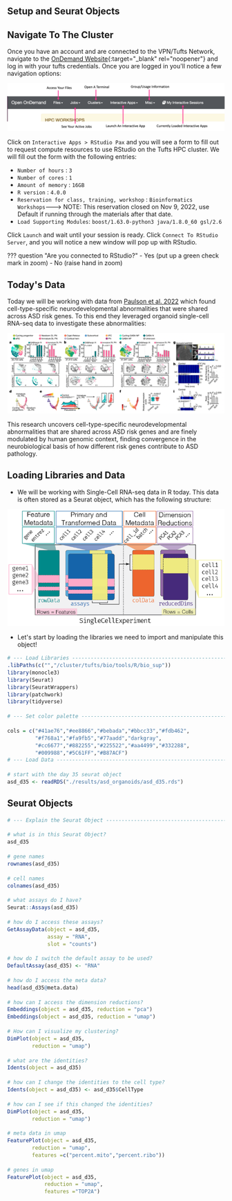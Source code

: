## Setup and Seurat Objects

## Navigate To The Cluster

Once you have an account and are connected to the VPN/Tufts Network, navigate to the [OnDemand Website](https://ondemand.pax.tufts.edu/){:target="_blank" rel="noopener"} and log in with your tufts credentials. Once you are logged in you'll notice a few navigation options:

![](images/ondemand_layout_pic.png)

Click on `Interactive Apps > RStudio Pax` and you will see a form to fill out to request compute resources to use RStudio on the Tufts HPC cluster. We will fill out the form with the following entries:

- `Number of hours` : `3`
- `Number of cores` : `1`
- `Amount of memory` : `16GB`
- `R version` : `4.0.0`
- `Reservation for class, training, workshop` : `Bioinformatics Workshops`---> NOTE: This reservation closed on Nov 9, 2022, use Default if running through the materials after that date.
- `Load Supporting Modules`: `boost/1.63.0-python3 java/1.8.0_60 gsl/2.6`

Click `Launch` and wait until your session is ready. Click `Connect To RStudio Server`, and you will notice a new window will pop up with RStudio. 

??? question "Are you connected to RStudio?"
    - Yes (put up a green check mark in zoom)
    - No (raise hand in zoom)

## Today's Data

Today we will be working with data from  [Paulson et al. 2022](https://www.nature.com/articles/s41586-021-04358-6) which found cell-type-specific neurodevelopmental abnormalities that were shared across ASD risk genes. To this end they leveraged organoid single-cell RNA-seq data to investigate these abnormalities:

![](images/asd_figure_1.png)

This research uncovers cell-type-specific neurodevelopmental abnormalities that are shared across ASD risk genes and are finely modulated by human genomic context, finding convergence in the neurobiological basis of how different risk genes contribute to ASD pathology.

## Loading Libraries and Data

- We will be working with Single-Cell RNA-seq data in R today. This data is often stored as a Seurat object, which has the following structure:

![](images/single_cell_exp_obj.png)

- Let's start by loading the libraries we need to import and manipulate this object!

```R
# --- Load Libraries -----------------------------------------------------------
.libPaths(c("","/cluster/tufts/bio/tools/R/bio_sup"))
library(monocle3)
library(Seurat)
library(SeuratWrappers)
library(patchwork)
library(tidyverse)

# --- Set color palette --------------------------------------------------------

cols = c("#41ae76","#ee8866","#bebada","#bbcc33","#fdb462",
         "#f768a1","#fa9fb5","#77aadd","darkgray",
         "#cc6677","#882255","#225522","#aa4499","#332288",
         "#009988","#5C61FF","#B87ACF")
# --- Load Data ----------------------------------------------------------------

# start with the day 35 seurat object 
asd_d35 <- readRDS("./results/asd_organoids/asd_d35.rds")
```

## Seurat Objects

```R
# --- Explain the Seurat Object ------------------------------------------------

# what is in this Seurat Object?
asd_d35

# gene names
rownames(asd_d35)

# cell names
colnames(asd_d35)

# what assays do I have?
Seurat::Assays(asd_d35)

# how do I access these assays?
GetAssayData(object = asd_d35, 
             assay = "RNA",
             slot = "counts")

# how do I switch the default assay to be used?
DefaultAssay(asd_d35) <- "RNA"

# how do I access the meta data?
head(asd_d35@meta.data)

# how can I access the dimension reductions?
Embeddings(object = asd_d35, reduction = "pca")
Embeddings(object = asd_d35, reduction = "umap")

# How can I visualize my clustering?
DimPlot(object = asd_d35,
        reduction = "umap")

# what are the identities?
Idents(object = asd_d35)

# how can I change the identities to the cell type?
Idents(object = asd_d35) <- asd_d35$CellType

# how can I see if this changed the identities?
DimPlot(object = asd_d35,
        reduction = "umap")

# meta data in umap
FeaturePlot(object = asd_d35,
        reduction = "umap",
        features =c("percent.mito","percent.ribo"))

# genes in umap
FeaturePlot(object = asd_d35,
            reduction = "umap",
            features ="TOP2A")
```
